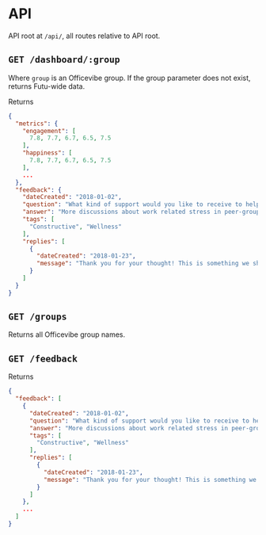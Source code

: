 # API

API root at `/api/`, all routes relative to API root.

## `GET /dashboard/:group`

Where `group` is an Officevibe group. If the group parameter does not exist, returns Futu-wide data.

Returns

```json
{
  "metrics": {
    "engagement": [
      7.8, 7.7, 6.7, 6.5, 7.5
    ],
    "happiness": [
      7.8, 7.7, 6.7, 6.5, 7.5
    ],
    ...
  },
  "feedback": {
    "dateCreated": "2018-01-02",
    "question": "What kind of support would you like to receive to help you deal with stress at work?",
    "answer": "More discussions about work related stress in peer-groups, also senior coaching.",
    "tags": [
      "Constructive", "Wellness"
    ],
    "replies": [
      {
        "dateCreated": "2018-01-23",
        "message": "Thank you for your thought! This is something we should definitely improve. Are you interested to start meeting with your peers around this topic? It&#39;s true that already by sharing you feelings with others makes stress more tolerable. And one more question to you, by senior coaching do you mean more coaching for seniors or seniors to coach you?"
      }
    ]
  }
}
```

## `GET /groups`

Returns all Officevibe group names.

## `GET /feedback`

Returns

```json
{
  "feedback": [
    {
      "dateCreated": "2018-01-02",
      "question": "What kind of support would you like to receive to help you deal with stress at work?",
      "answer": "More discussions about work related stress in peer-groups, also senior coaching.",
      "tags": [
        "Constructive", "Wellness"
      ],
      "replies": [
        {
          "dateCreated": "2018-01-23",
          "message": "Thank you for your thought! This is something we should definitely improve. Are you interested to start meeting with your peers around this topic? It&#39;s true that already by sharing you feelings with others makes stress more tolerable. And one more question to you, by senior coaching do you mean more coaching for seniors or seniors to coach you?"
        }
      ]
    },
    ...
  ]
}
```
